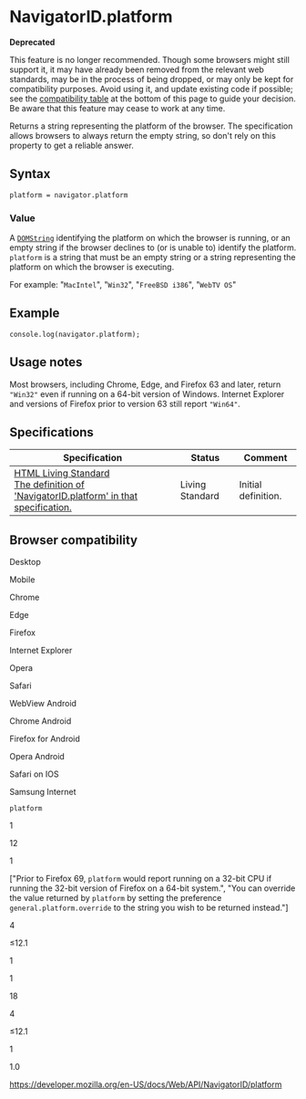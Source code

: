 # NavigatorID.platform

**Deprecated**

This feature is no longer recommended. Though some browsers might still support it, it may have already been removed from the relevant web standards, may be in the process of being dropped, or may only be kept for compatibility purposes. Avoid using it, and update existing code if possible; see the [compatibility table](#browser_compatibility) at the bottom of this page to guide your decision. Be aware that this feature may cease to work at any time.

Returns a string representing the platform of the browser. The specification allows browsers to always return the empty string, so don't rely on this property to get a reliable answer.

## Syntax

    platform = navigator.platform

### Value

A [`DOMString`](../domstring) identifying the platform on which the browser is running, or an empty string if the browser declines to (or is unable to) identify the platform. `platform` is a string that must be an empty string or a string representing the platform on which the browser is executing.

For example: "`MacIntel`", "`Win32`", "`FreeBSD i386`", "`WebTV OS`"

## Example

    console.log(navigator.platform);

## Usage notes

Most browsers, including Chrome, Edge, and Firefox 63 and later, return `"Win32"` even if running on a 64-bit version of Windows. Internet Explorer and versions of Firefox prior to version 63 still report `"Win64"`.

## Specifications

<table><thead><tr class="header"><th>Specification</th><th>Status</th><th>Comment</th></tr></thead><tbody><tr class="odd"><td><a href="https://html.spec.whatwg.org/multipage/#dom-navigator-platform">HTML Living Standard<br />
<span class="small">The definition of 'NavigatorID.platform' in that specification.</span></a></td><td><span class="spec-living">Living Standard</span></td><td>Initial definition.</td></tr></tbody></table>

## Browser compatibility

Desktop

Mobile

Chrome

Edge

Firefox

Internet Explorer

Opera

Safari

WebView Android

Chrome Android

Firefox for Android

Opera Android

Safari on IOS

Samsung Internet

`platform`

1

12

1

\["Prior to Firefox 69, `platform` would report running on a 32-bit CPU if running the 32-bit version of Firefox on a 64-bit system.", "You can override the value returned by `platform` by setting the preference `general.platform.override` to the string you wish to be returned instead."\]

4

≤12.1

1

1

18

4

≤12.1

1

1.0

<a href="https://developer.mozilla.org/en-US/docs/Web/API/NavigatorID/platform" class="_attribution-link">https://developer.mozilla.org/en-US/docs/Web/API/NavigatorID/platform</a>

